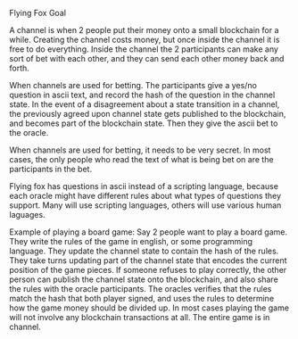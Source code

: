 Flying Fox Goal

A channel is when 2 people put their money onto a small blockchain for a while. Creating the channel costs money, but once inside the channel it is free to do everything. Inside the channel the 2 participants can make any sort of bet with each other, and they can send each other money back and forth.

When channels are used for betting. The participants give a yes/no question in ascii text, and record the hash of the question in the channel state. In the event of a disagreement about a state transition in a channel, the previously agreed upon channel state gets published to the blockchain, and becomes part of the blockchain state. Then they give the ascii bet to the oracle.

When channels are used for betting, it needs to be very secret. In most cases, the only people who read the text of what is being bet on are the participants in the bet.

Flying fox has questions in ascii instead of a scripting language, because each oracle might have different rules about what types of questions they support. Many will use scripting languages, others will use various human laguages.

Example of playing a board game:
Say 2 people want to play a board game. They write the rules of the game in english, or some programming language. They update the channel state to contain the hash of the rules. They take turns updating part of the channel state that encodes the current position of the game pieces. If someone refuses to play correctly, the other person can publish the channel state onto the blockchain, and also share the rules with the oracle participants. The oracles verifies that the rules match the hash that both player signed, and uses the rules to determine how the game money should be divided up.
In most cases playing the game will not involve any blockchain transactions at all. The entire game is in channel.